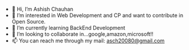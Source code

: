 - 👋 Hi, I’m Ashish Chauhan
- 👀 I’m interested in Web Development and CP and want to contribute in Open Source.
- 🌱 I’m currently learning BackEnd Development
- 💞️ I’m looking to collaborate in...google,amazon,microsoft!!
- 📫 You can reach me through my mail: asch20080@gmail.com 

<!---
ashishchauhan0001/ashishchauhan0001 is a ✨ special ✨ repository because its `README.md` (this file) appears on your GitHub profile.
You can click the Preview link to take a look at your changes.
--->
